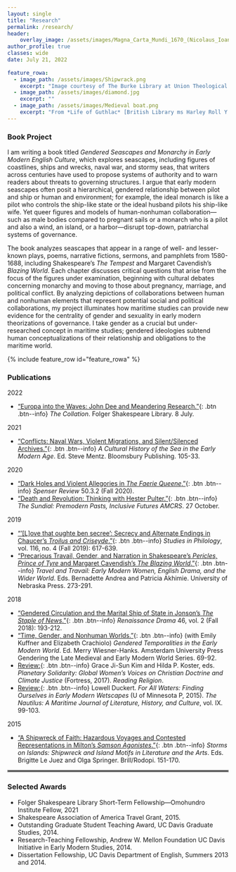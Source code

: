```yaml
---
layout: single
title: "Research"
permalink: /research/
header:
    overlay_image: /assets/images/Magna_Carta_Mundi_1670_(Nicolaus_Ioannis_Vischerius).jpg
author_profile: true
classes: wide
date: July 21, 2022
   
feature_rowa:
  - image_path: /assets/images/Shipwrack.png
    excerpt: "Image courtesy of The Burke Library at Union Theological Seminary, Columbia University Libraries."
  - image_path: /assets/images/diamond.jpg
    excerpt: ""
  - image_path: /assets/images/Medieval boat.png
    excerpt: "From *Life of Guthlac* [British Library ms Harley Roll Y 6](https://www.bl.uk/medieval-literature/articles/the-life-of-the-anchoress)"
---
```


### Book Project

I am writing a book titled *Gendered Seascapes and Monarchy in Early Modern English Culture*, which explores seascapes, including figures of coastlines, ships and wrecks, naval war, and stormy seas, that writers across centuries have used to propose systems of authority and to warn readers about threats to governing structures. I argue that early modern seascapes often posit a hierarchical, gendered relationship between pilot and ship or human and environment; for example, the ideal monarch is like a pilot who controls the ship-like state or the ideal husband pilots his ship-like wife. Yet queer figures and models of human-nonhuman collaboration—such as male bodies compared to pregnant sails or a monarch who is a pilot and also a wind, an island, or a harbor—disrupt top-down, patriarchal systems of governance.

The book analyzes seascapes that appear in a range of well- and lesser-known plays, poems, narrative fictions, sermons, and pamphlets from 1580-1688, including Shakespeare’s *The Tempest* and Margaret Cavendish’s *Blazing World*. Each chapter discusses critical questions that arise from the focus of the figures under examination, beginning with cultural debates concerning monarchy and moving to those about pregnancy, marriage, and political conflict. By analyzing depictions of collaborations between human and nonhuman elements that represent potential social and political collaborations, my project illuminates how maritime studies can provide new evidence for the centrality of gender and sexuality in early modern theorizations of governance. I take gender as a crucial but under-researched concept in maritime studies; gendered ideologies subtend human conceptualizations of their relationship and obligations to the maritime world.

{% include feature_row id="feature_rowa" %}

### Publications

2022
- [“Europa into the Waves: John Dee and Meandering Research.”](https://collation.folger.edu/2022/07/europa-into-the-waves/){: .btn .btn--info} *The Collation*. Folger Shakespeare Library. 8 July.

2021
- [“Conflicts: Naval Wars, Violent Migrations, and Silent/Silenced Archives.”](https://www.bloomsbury.com/us/cultural-history-of-the-sea-9781474299107/){: .btn .btn--info} *A Cultural History of the Sea in the Early Modern Age*. Ed. Steve Mentz. Bloomsbury Publishing. 105-33.

2020
- [“Dark Holes and Violent Allegories in *The Faerie Queene*.”](https://www.english.cam.ac.uk/spenseronline/review/item/50.3.2/){: .btn .btn--info} *Spenser Review* 50.3.2 (Fall 2020).
- [“Death and Revolution: Thinking with Hester Pulter.”](https://medium.com/the-sundial-acmrs/death-and-revolution-thinking-with-hester-pulter-848d5c966b6d){: .btn .btn--info} *The Sundial: Premodern Pasts, Inclusive Futures AMCRS*. 27 October.

2019
- [“’[L]ove that oughte ben secree’: Secrecy and Alternate Endings in Chaucer’s *Troilus and Criseyde*.”](/assets/pdfs/Taff-Secrecy-Alternate-Endings.pdf){: .btn .btn--info} *Studies in Philology*, vol. 116, no. 4 (Fall 2019): 617-639.
- [“Precarious Travail, Gender, and Narration in Shakespeare’s *Pericles, Prince of Tyre* and Margaret Cavendish’s *The Blazing World*.”](/assets/pdfs/Taff-Precarious-Travail.pdf){: .btn .btn--info} *Travel and Travail: Early Modern Women, English Drama, and the Wider World*. Eds. Bernadette Andrea and Patricia Akhimie. University of Nebraska Press. 273-291.

2018
- [“Gendered Circulation and the Marital Ship of State in Jonson’s *The Staple of News*.”](/assets/pdfs/Taff-Gendered-Circulation.pdf){: .btn .btn--info} *Renaissance Drama* 46, vol. 2 (Fall 2018): 193-212.
- [“Time, Gender, and Nonhuman Worlds.”](/assets/pdfs/Kuffner-Cracciolo-Taff--Time-Gender-Nonhuman.pdf){: .btn .btn--info} (with Emily Kuffner and Elizabeth Crachiolo) *Gendered Temporalities in the Early Modern World*. Ed. Merry Wiesner-Hanks. Amsterdam University Press Gendering the Late Medieval and Early Modern World Series. 69-92.
- [Review:](https://readingreligion.org/9781506432625/planetary-solidarity/){: .btn .btn--info} Grace Ji-Sun Kim and Hilda P. Koster, eds. *Planetary Solidarity: Global Women’s Voices on Christian Doctrine and Climate Justice* (Fortress, 2017). *Reading Religion*.
- [Review:](/assets/pdfs/Taff-Duckert-For-All-Waters.pdf){: .btn .btn--info} Lowell Duckert. *For All Waters: Finding Ourselves in Early Modern Wetscapes* (U of Minnesota P, 2015). *The Nautilus: A Maritime Journal of Literature, History, and Culture*, vol. IX. 99-103.

2015 
- [“A Shipwreck of Faith: Hazardous Voyages and Contested Representations in Milton’s *Samson Agonistes*.”](/assets/pdfs/Taff-Shipwreck-Samson.pdf){: .btn .btn--info} *Storms on Islands: Shipwreck and Island Motifs in Literature and the Arts*. Eds. Brigitte Le Juez and Olga Springer. Brill/Rodopi. 151-170.
 
<hr style="border:2px solid gray">

### Selected Awards
- Folger Shakespeare Library Short-Term Fellowship—Omohundro Institute Fellow, 2021
- Shakespeare Association of America Travel Grant, 2015.
- Outstanding Graduate Student Teaching Award, UC Davis Graduate Studies, 2014.
- Research-Teaching Fellowship, Andrew W. Mellon Foundation UC Davis Initiative in Early Modern Studies, 2014.
- Dissertation Fellowship, UC Davis Department of English, Summers 2013 and 2014.

